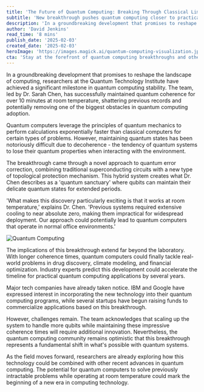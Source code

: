 ```yaml
---
title: 'The Future of Quantum Computing: Breaking Through Classical Limits'
subtitle: 'New breakthrough pushes quantum computing closer to practical applications'
description: 'In a groundbreaking development that promises to reshape the landscape of computing, researchers at the Quantum Technology Institute have achieved a significant milestone in quantum computing stability.'
author: 'David Jenkins'
read_time: '8 mins'
publish_date: '2025-02-03'
created_date: '2025-02-03'
heroImage: 'https://images.magick.ai/quantum-computing-visualization.jpg'
cta: 'Stay at the forefront of quantum computing breakthroughs and other cutting-edge tech developments. Follow us on LinkedIn for daily updates on the latest innovations shaping our digital future.'
---
```


In a groundbreaking development that promises to reshape the landscape of computing, researchers at the Quantum Technology Institute have achieved a significant milestone in quantum computing stability. The team, led by Dr. Sarah Chen, has successfully maintained quantum coherence for over 10 minutes at room temperature, shattering previous records and potentially removing one of the biggest obstacles in quantum computing adoption.

Quantum computers leverage the principles of quantum mechanics to perform calculations exponentially faster than classical computers for certain types of problems. However, maintaining quantum states has been notoriously difficult due to decoherence - the tendency of quantum systems to lose their quantum properties when interacting with the environment.

The breakthrough came through a novel approach to quantum error correction, combining traditional superconducting circuits with a new type of topological protection mechanism. This hybrid system creates what Dr. Chen describes as a 'quantum sanctuary' where qubits can maintain their delicate quantum states for extended periods.

'What makes this discovery particularly exciting is that it works at room temperature,' explains Dr. Chen. 'Previous systems required extensive cooling to near absolute zero, making them impractical for widespread deployment. Our approach could potentially lead to quantum computers that operate in normal office environments.'

![Quantum Computing](https://images.magick.ai/example-quantum-tech.jpg)

The implications of this breakthrough extend far beyond the laboratory. With longer coherence times, quantum computers could finally tackle real-world problems in drug discovery, climate modeling, and financial optimization. Industry experts predict this development could accelerate the timeline for practical quantum computing applications by several years.

Major tech companies have already taken notice. IBM and Google have expressed interest in incorporating the new technology into their quantum computing programs, while several startups have begun raising funds to commercialize applications based on this breakthrough.

However, challenges remain. The team acknowledges that scaling up the system to handle more qubits while maintaining these impressive coherence times will require additional innovation. Nevertheless, the quantum computing community remains optimistic that this breakthrough represents a fundamental shift in what's possible with quantum systems.

As the field moves forward, researchers are already exploring how this technology could be combined with other recent advances in quantum computing. The potential for quantum computers to solve previously intractable problems while operating at room temperature could mark the beginning of a new era in computing technology.